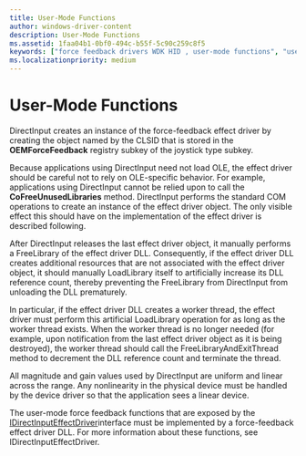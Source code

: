 ```yaml
---
title: User-Mode Functions
author: windows-driver-content
description: User-Mode Functions
ms.assetid: 1faa04b1-0bf0-494c-b55f-5c90c259c8f5
keywords: ["force feedback drivers WDK HID , user-mode functions", "user-mode functions WDK force feedback"]
ms.localizationpriority: medium
---
```


# User-Mode Functions





DirectInput creates an instance of the force-feedback effect driver by creating the object named by the CLSID that is stored in the **OEMForceFeedback** registry subkey of the joystick type subkey.

Because applications using DirectInput need not load OLE, the effect driver should be careful not to rely on OLE-specific behavior. For example, applications using DirectInput cannot be relied upon to call the **CoFreeUnusedLibraries** method. DirectInput performs the standard COM operations to create an instance of the effect driver object. The only visible effect this should have on the implementation of the effect driver is described following.

After DirectInput releases the last effect driver object, it manually performs a FreeLibrary of the effect driver DLL. Consequently, if the effect driver DLL creates additional resources that are not associated with the effect driver object, it should manually LoadLibrary itself to artificially increase its DLL reference count, thereby preventing the FreeLibrary from DirectInput from unloading the DLL prematurely.

In particular, if the effect driver DLL creates a worker thread, the effect driver must perform this artificial LoadLibrary operation for as long as the worker thread exists. When the worker thread is no longer needed (for example, upon notification from the last effect driver object as it is being destroyed), the worker thread should call the FreeLibraryAndExitThread method to decrement the DLL reference count and terminate the thread.

All magnitude and gain values used by DirectInput are uniform and linear across the range. Any nonlinearity in the physical device must be handled by the device driver so that the application sees a linear device.

The user-mode force feedback functions that are exposed by the [IDirectInputEffectDriver](https://msdn.microsoft.com/library/windows/hardware/ff540050)interface must be implemented by a force-feedback effect driver DLL. For more information about these functions, see IDirectInputEffectDriver.

 

 




